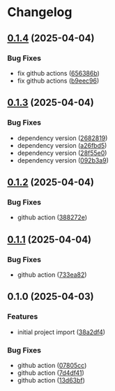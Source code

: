 # Changelog

## [0.1.4](https://github.com/Sunnyday-Software/docker-project-manager/compare/v0.1.3...v0.1.4) (2025-04-04)


### Bug Fixes

* fix github actions ([656386b](https://github.com/Sunnyday-Software/docker-project-manager/commit/656386bd84a71d3867a67d8f0dc267ccec946c11))
* fix github actions ([b9eec96](https://github.com/Sunnyday-Software/docker-project-manager/commit/b9eec96aa7c5459fcf315aa4330bf67e00f2ab7c))

## [0.1.3](https://github.com/Sunnyday-Software/docker-project-manager/compare/v0.1.2...v0.1.3) (2025-04-04)


### Bug Fixes

* dependency version ([2682819](https://github.com/Sunnyday-Software/docker-project-manager/commit/2682819e8f646261f023e1fdce56974d3c0816ad))
* dependency version ([a26fbd5](https://github.com/Sunnyday-Software/docker-project-manager/commit/a26fbd52b7a043b801028e9a88848aa6eef3a9ba))
* dependency version ([28f55e0](https://github.com/Sunnyday-Software/docker-project-manager/commit/28f55e0fdbf8f16cb243ad997908b22d4a3678e2))
* dependency version ([092b3a9](https://github.com/Sunnyday-Software/docker-project-manager/commit/092b3a99b20cfd09501cd7ef499f1bc072a5af6c))

## [0.1.2](https://github.com/Sunnyday-Software/docker-project-manager/compare/v0.1.1...v0.1.2) (2025-04-04)


### Bug Fixes

* github action ([388272e](https://github.com/Sunnyday-Software/docker-project-manager/commit/388272ed2bafbe9c7ac398af92b12ebaffca91d2))

## [0.1.1](https://github.com/Sunnyday-Software/docker-project-manager/compare/v0.1.0...v0.1.1) (2025-04-04)


### Bug Fixes

* github action ([733ea82](https://github.com/Sunnyday-Software/docker-project-manager/commit/733ea82cc1c737a4b630f988f69f8033d750659b))

## 0.1.0 (2025-04-03)


### Features

* initial project import ([38a2df4](https://github.com/Sunnyday-Software/docker-project-manager/commit/38a2df49b79d5b67411ec44b6fac31a4d377b080))


### Bug Fixes

* github action ([07805cc](https://github.com/Sunnyday-Software/docker-project-manager/commit/07805ccfbf723c47fdf8154186714b8e70886fb1))
* github action ([7d4df41](https://github.com/Sunnyday-Software/docker-project-manager/commit/7d4df41174b9620de243dc2ed564c35bc455b56e))
* github action ([13d63bf](https://github.com/Sunnyday-Software/docker-project-manager/commit/13d63bf4fd8efe03d8981c7d1b4d3686edfb5631))
